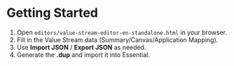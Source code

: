 # Getting Started

1. Open `editors/value-stream-editor-en-standalone.html` in your browser.
2. Fill in the Value Stream data (Summary/Canvas/Application Mapping).
3. Use **Import JSON** / **Export JSON** as needed.
4. Generate the **.dup** and import it into Essential.
